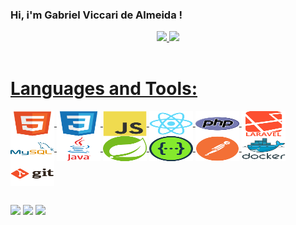 ### Hi, i'm Gabriel Viccari de Almeida !

<div align="center">
  <a href="https://github.com/bielViccari">
  <img height="180em" src="https://github-readme-stats.vercel.app/api?username=bielViccari&show_icons=true&theme=dracula&include_all_commits=true&count_private=true"/>
  <img height="180em" src="https://github-readme-stats.vercel.app/api/top-langs/?username=bielViccari&layout=compact&langs_count=7&theme=dracula"/>
</div>
 
  
  
<div>
 <br>

<h1>Languages and Tools:</h1>
  
 <img align="center" alt="Biel-HTML" height="40" width="70"    src="https://raw.githubusercontent.com/devicons/devicon/2ae2a900d2f041da66e950e4d48052658d850630/icons/html5/html5-original.svg">   
  
 <img align="center" alt="Biel-CSS" height="40" width="70"   src="https://raw.githubusercontent.com/devicons/devicon/2ae2a900d2f041da66e950e4d48052658d850630/icons/css3/css3-original.svg">
  
 <img align="center" alt="Biel-JS" height="40" width="70"    src="https://raw.githubusercontent.com/devicons/devicon/2ae2a900d2f041da66e950e4d48052658d850630/icons/javascript/javascript-original.svg">
  
 <img align="center" alt="Biel-React" height="40" width="70"    src="https://github.com/devicons/devicon/blob/master/icons/react/react-original.svg">
  
 <img align="center" alt="Biel-PHP" height="40" width="70"    src="https://raw.githubusercontent.com/devicons/devicon/2ae2a900d2f041da66e950e4d48052658d850630/icons/php/php-original.svg">

  <img align="center" alt="biel-Laravel" height="40" width="70" src="https://raw.githubusercontent.com/devicons/devicon/2ae2a900d2f041da66e950e4d48052658d850630/icons/laravel/laravel-plain-wordmark.svg">
  
 <img align="center" alt="Biel-mySQL" height="40" width="70"    src="https://raw.githubusercontent.com/devicons/devicon/2ae2a900d2f041da66e950e4d48052658d850630/icons/mysql/mysql-original-wordmark.svg">

 <img align="center" alt="Biel-JAVA" height="40" width="70"    src="https://github.com/devicons/devicon/blob/master/icons/java/java-original-wordmark.svg">
  
<img align="center" alt="Biel-Spring" height="40" width="70"    src="https://github.com/devicons/devicon/blob/master/icons/spring/spring-original.svg">

<img align="center" alt="Biel-Spring" height="40" width="70"    src="https://github.com/devicons/devicon/blob/master/icons/swagger/swagger-original.svg">


<img align="center" alt="Biel-Postman" height="40" width="70"    src="https://github.com/devicons/devicon/blob/master/icons/postman/postman-original.svg">

<img align="center" alt="Biel-Docker" height="40" width="70"    src="https://github.com/devicons/devicon/blob/master/icons/docker/docker-original-wordmark.svg">

 <img align="center" alt="Biel-GIT" height="40" width="70"    src="https://github.com/devicons/devicon/blob/master/icons/git/git-original-wordmark.svg">

</div>
  
  ##
   <a href="https://api.whatsapp.com/send?phone=5518981469767&text=Deixe%20sua%20mensagem%2C%20te%20respondo%20em%20breve%20!" target="_blank"><img src="https://img.shields.io/badge/WhatsApp-25D366?style=for-the-badge&logo=whatsapp&logoColor=white" target="_blank"></a>
  <a href="mailto:gabriel.viccari20@gmail.com" target="_blank"><img src="https://img.shields.io/badge/Gmail-D14836?style=for-the-badge&logo=gmail&logoColor=white" target="_blank"></a>
  <a href="https://www.linkedin.com/in/gabriel-viccari-de-almeida-7a208b229/" target="_blank">
<img src="https://img.shields.io/badge/LinkedIn-0077B5?style=for-the-badge&logo=linkedin&logoColor=white" target="_blank" /></a>
  


  
 
  
  
  
  
